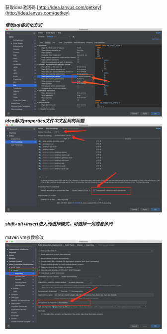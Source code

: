 获取idea激活码 [http://idea.lanyus.com/getkey](http://idea.lanyus.com/getkey)

##### 修改sql格式化方式![](/assets/import3.png)idea解决properties文件中文乱码的问题![](/assets/import2.png)

##### shift+alt+insert进入列选择模式，可选择一列或者多列

maven vm参数修改![](/assets/import4.png)



